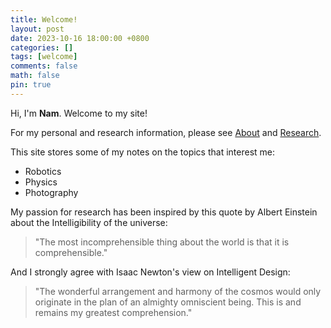 ```yaml
---
title: Welcome!
layout: post
date: 2023-10-16 18:00:00 +0800
categories: []
tags: [welcome]
comments: false
math: false
pin: true
---
```


Hi, I'm **Nam**. Welcome to my site!

For my personal and research information, please see 
[About](https://quangnamng.github.io/about/) 
and [Research](https://quangnamng.github.io/research/).

This site stores some of my notes on the topics that interest me:
* Robotics
* Physics
* Photography

My passion for research has been inspired by this quote by Albert Einstein 
about the Intelligibility of the universe:
> "The most incomprehensible thing about the world is that it is comprehensible."

And I strongly agree with Isaac Newton's view on Intelligent Design:
> "The wonderful arrangement and harmony of the cosmos would only 
> originate in the plan of an almighty omniscient being. 
> This is and remains my greatest comprehension."
